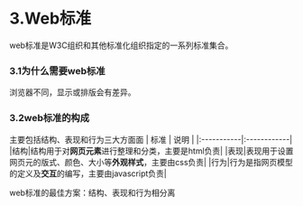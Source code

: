# 3.Web标准
web标准是W3C组织和其他标准化组织指定的一系列标准集合。

### 3.1为什么需要web标准
浏览器不同，显示或排版会有差异。

### 3.2web标准的构成
主要包括结构、表现和行为三大方面面
| 标准 | 说明 |
|:-----------|:------------|
|结构|结构用于对**网页元素**进行整理和分类，主要是html负责|
|表现|表现用于设置网页元的版式、颜色、大小等**外观样式**，主要由css负责|
|行为|行为是指网页模型的定义及**交互**的编写，主要由javascript负责|

web标准的最佳方案：结构、表现和行为相分离